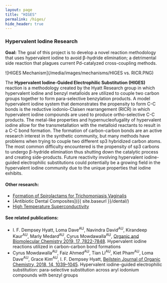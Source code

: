 ```yaml
---
layout: page
title: "HIGES"
permalink: /higes/
hide_header: true
---
```


### Hypervalent Iodine Research

__Goal:__ The goal of this project is to develop a novel reaction methodology that uses hypervalent iodine to avoid β-hydride elimination; a detrimental side reaction that plagues current Pd-catalyzed cross-coupling methods.

![HIGES Mechanism](/media/images/mechanisms/HIGES vs. RICR.PNG)

The **Hypervalent Iodine-Guided Electrophilic Substitution (HIGES)** reaction is a methodology created by the Hyatt Research group in which hypervalent iodine and benzyl metalloids are utilized to couple two carbon groups together to form para-selective benzylation products. A model hypervalent iodine system that demonstrates the propensity to form C-C bonds is the reductive iodonio-Claisen rearrangement (RICR) in which hypervalent iodine compounds are used to produce ortho-selective C-C  products. The metal-like properties and hypernucleofugality of hypervalent iodine allow for the transmetallation with the metalloid reactants to result in a C-C bond formation. The formation of carbon-carbon bonds are an active research interest in the synthetic community, but many methods have problems when trying to couple two different sp3 hybridized carbon atoms. The most common difficulty encountered is the propensity of sp3 carbons to undergo β-hydride elimination thus shutting down the catalytic process and creating side-products. Future reactivity involving hypervalent iodine-guided electrophilic substitutions could potentially be a growing field in the hypervalent iodine community due to the unique properties that iodine exhibits.

#### Other research:
* [Formation of Spirolactams for Trichomoniasis Vaginalis](/spirolactams-trichomoniasis/)
* [Antibiotic Dental Composites]({{ site.baseurl }}/dental/)
* [High Temperature Superconductivity](/high-temperature-superconductivity/)

#### See related publications:
* I. F. Dempsey Hyatt, Loma Dave<sup>AU</sup>, Navindra David<sup>AU</sup>, Kirandeep Kaur<sup>AU</sup>, Marly Medard<sup>AU</sup>, Cyrus Mowdawalla<sup>AU</sup>, [Organic and Biomolecular Chemistry 2019, 17, 7822-7848](https://pubs.rsc.org/en/content/articlelanding/2019/ob/c9ob01267b). Hypervalent iodine reactions utilized in carbon-carbon bond formations
* Cyrus Mowdawalla<sup>AU</sup>, Faiz Ahmed<sup>AU</sup>, Tian Li<sup>AU</sup>, Kiet Pham<sup>AU</sup>, Loma Dave<sup>AU</sup>, Grace Kim<sup>AU</sup>, I. F. Dempsey Hyatt, [Beilstein Journal of Organic Chemistry, 2018, 14, 1039–1045](https://www.beilstein-journals.org/bjoc/articles/14/91). Hypervalent iodine-guided electrophilic substitution: para-selective substitution across aryl iodonium compounds with benzyl groups
